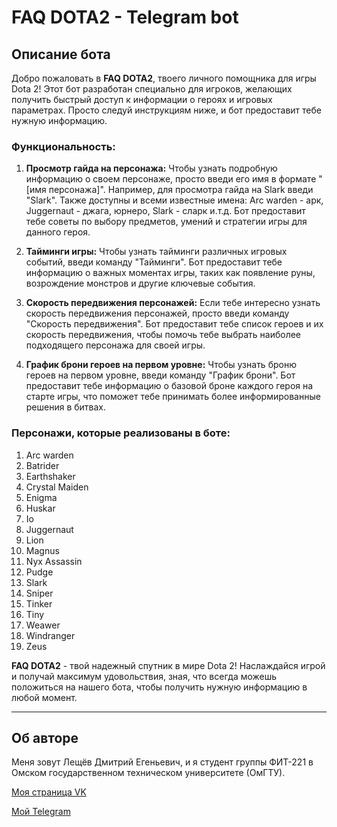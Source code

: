 # FAQ DOTA2 - Telegram bot
## Описание бота
Добро пожаловать в **FAQ DOTA2**, твоего личного помощника для игры Dota 2! Этот бот разработан специально для игроков, желающих получить быстрый доступ к информации о героях и игровых параметрах. Просто следуй инструкциям ниже, и бот предоставит тебе нужную информацию.

### Функциональность:

1. **Просмотр гайда на персонажа:** Чтобы узнать подробную информацию о своем персонаже, просто введи его имя в формате "[имя персонажа]". Например, для просмотра гайда на Slark введи "Slark". Также доступны и всеми известные имена: Arc warden - арк, Juggernaut - джага, юрнеро, Slark - сларк и.т.д. Бот предоставит тебе советы по выбору предметов, умений и стратегии игры для данного героя.

2. **Тайминги игры:** Чтобы узнать тайминги различных игровых событий, введи команду "Тайминги". Бот предоставит тебе информацию о важных моментах игры, таких как появление руны, возрождение монстров и другие ключевые события.

3. **Скорость передвижения персонажей:** Если тебе интересно узнать скорость передвижения персонажей, просто введи команду "Скорость передвижения". Бот предоставит тебе список героев и их скорость передвижения, чтобы помочь тебе выбрать наиболее подходящего персонажа для своей игры.

4. **График брони героев на первом уровне:** Чтобы узнать броню героев на первом уровне, введи команду "График брони". Бот предоставит тебе информацию о базовой броне каждого героя на старте игры, что поможет тебе принимать более информированные решения в битвах.

### Персонажи, которые **реализованы** в боте:
1. Arc warden
2. Batrider
3. Earthshaker
4. Crystal Maiden
5. Enigma
6. Huskar
7. Io
8. Juggernaut
9. Lion
10. Magnus
11. Nyx Assassin
12. Pudge
13. Slark
14. Sniper
15. Tinker
16. Tiny
17. Weawer
18. Windranger
19. Zeus

**FAQ DOTA2** - твой надежный спутник в мире Dota 2! Наслаждайся игрой и получай максимум удовольствия, зная, что всегда можешь положиться на нашего бота, чтобы получить нужную информацию в любой момент.
___
## Об авторе
 Меня зовут Лещёв Дмитрий Егеньевич, и я студент группы ФИТ-221 в Омском государственном техническом университете (ОмГТУ).

 [Моя страница VK](https://vk.com/parisdrill)
 
 [Мой Telegram](https://t.me/leshiov_dmitriy)
